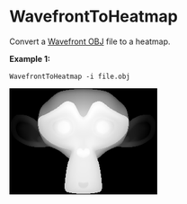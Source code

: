 # WavefrontToHeatmap
Convert a [Wavefront OBJ](https://en.wikipedia.org/wiki/Wavefront_.obj_file) file to a heatmap.

<b>Example 1: </b>

```
WavefrontToHeatmap -i file.obj 
```

![alt text](https://github.com/limonaturan/WavefrontToHeatmap/blob/master/Monkey.png)

